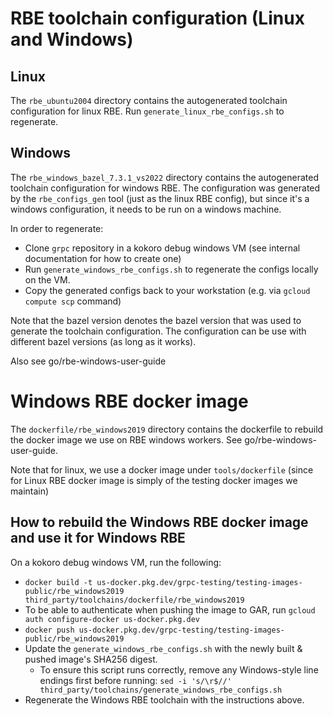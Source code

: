 # RBE toolchain configuration (Linux and Windows)

## Linux

The `rbe_ubuntu2004` directory contains the autogenerated toolchain configuration for linux RBE.
Run `generate_linux_rbe_configs.sh` to regenerate.

## Windows

The `rbe_windows_bazel_7.3.1_vs2022` directory contains the autogenerated toolchain configuration for windows RBE.
The configuration was generated by the `rbe_configs_gen` tool (just as the linux RBE config),
but since it's a windows configuration, it needs to be run on a windows machine.

In order to regenerate:
- Clone `grpc` repository in a kokoro debug windows VM (see internal documentation for how to create one)
- Run `generate_windows_rbe_configs.sh` to regenerate the configs locally on the VM.
- Copy the generated configs back to your workstation (e.g. via `gcloud compute scp` command)

Note that the bazel version denotes the bazel version that was used to generate the toolchain configuration. The configuration
can be use with different bazel versions (as long as it works).

Also see go/rbe-windows-user-guide

# Windows RBE docker image

The `dockerfile/rbe_windows2019` directory contains the dockerfile to rebuild the docker image we use on RBE windows workers. See go/rbe-windows-user-guide.

Note that for linux, we use a docker image under `tools/dockerfile` (since for Linux RBE docker image is simply of the testing docker images
we maintain)

## How to rebuild the Windows RBE docker image and use it for Windows RBE

On a kokoro debug windows VM, run the following:
- `docker build -t us-docker.pkg.dev/grpc-testing/testing-images-public/rbe_windows2019 third_party/toolchains/dockerfile/rbe_windows2019`
- To be able to authenticate when pushing the image to GAR, run `gcloud auth configure-docker us-docker.pkg.dev`
- `docker push us-docker.pkg.dev/grpc-testing/testing-images-public/rbe_windows2019`
- Update the `generate_windows_rbe_configs.sh` with the newly built & pushed image's SHA256 digest.
  - To ensure this script runs correctly, remove any Windows-style line endings first before running:
    `sed -i 's/\r$//' third_party/toolchains/generate_windows_rbe_configs.sh`
- Regenerate the Windows RBE toolchain with the instructions above.
